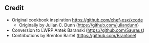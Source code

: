## Credit

* Original cookbook inspiration https://github.com/chef-osx/xcode
  * Originally by Julian C. Dunn (https://github.com/juliandunn)
* Conversion to LWRP Antek Baranski (https://github.com/Sauraus)
* Contributions by Brenton Bartel (https://github.com/Brantone)
